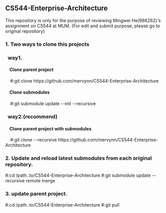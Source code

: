 ## CS544-Enterprise-Architecture
This repository is only for the purpose of reviewing Mingwei He(986262)'s assignment on CS544 at MUM.
(For edit and submit purpose, please go to original repository)

<h3> 1. Two ways to clone this projects</h3>
<h3>&nbsp;&nbsp;way1.</h3>
<h4>&nbsp;&nbsp;&nbsp;&nbsp;Clone parent project</h4>
&nbsp;&nbsp;&nbsp;&nbsp;#:git clone https://github.com/mervynn/CS544-Enterprise-Architecture
<h4>&nbsp;&nbsp;&nbsp;&nbsp;Clone submodules</h4>
&nbsp;&nbsp;&nbsp;&nbsp;#:git submodule update --init --recursive

<h3>&nbsp;&nbsp;way2.(recommend)</h3>
<h4>&nbsp;&nbsp;&nbsp;&nbsp;Clone parent project with submodules</h4>
&nbsp;&nbsp;&nbsp;&nbsp;#:git clone --recursive https://github.com/mervynn/CS544-Enterprise-Architecture

<h3>2. Update and reload latest submodules from each original repository.</h3>
#:cd /path..to/CS544-Enterprise-Architecture
#:git submodule update --recursive remote merge

<h3>3. update parent project.</h3>
#:cd /path..to/CS544-Enterprise-Architecture
#:git pull

